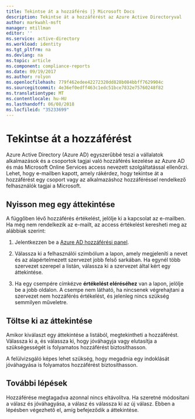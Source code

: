 ```yaml
---
title: Tekintse át a hozzáférés |} Microsoft Docs
description: Tekintse át a hozzáférést az Azure Active Directoryval
author: markwahl-msft
manager: mtillman
editor: ''
ms.service: active-directory
ms.workload: identity
ms.tgt_pltfrm: na
ms.devlang: na
ms.topic: article
ms.component: compliance-reports
ms.date: 09/19/2017
ms.author: rolyon
ms.openlocfilehash: 779f462edee42272320dd828b084bbff7629904c
ms.sourcegitcommit: 4e36ef0edff463c1edc51bce7832e75760248f82
ms.translationtype: MT
ms.contentlocale: hu-HU
ms.lasthandoff: 06/08/2018
ms.locfileid: "35233699"
---
```

# <a name="review-your-access"></a>Tekintse át a hozzáférést

Azure Active Directory (Azure AD) egyszerűbbé teszi a vállalatok alkalmazások és a csoportok tagjai való hozzáférés kezelése az Azure AD és más Microsoft Online Services access nevezett szolgáltatással ellenőrzi. Lehet, hogy e-mailben kapott, amely rákérdez, hogy tekintse át a hozzáférést egy csoport vagy az alkalmazáshoz hozzáféréssel rendelkező felhasználók tagjai a Microsoft. 

## <a name="open-an-access-review"></a>Nyisson meg egy áttekintése

A függőben lévő hozzáférés értékelést, jelölje ki a kapcsolat az e-mailben. Ha még nem rendelkezik az e-mailt, az access értékelést keresheti meg az alábbiak szerint:

1. Jelentkezzen be a [Azure AD hozzáférési panel](https://myapps.microsoft.com).

2. Válassza ki a felhasználói szimbólum a lapon, amely megjeleníti a nevet és az alapértelmezett szervezet jobb felső sarkában. Ha egynél több szervezet szerepel a listán, válassza ki a szervezet által kért egy áttekintése.

3. Ha egy csempére címkézve **értékelést eléréséhez** van a lapon, jelölje be a jobb oldalon. A csempe nem látható, ha nincsenek végrehajtani a szervezet nem hozzáférés értékelést, és jelenleg nincs szükség semmilyen műveletre.

## <a name="fill-out-an-access-review"></a>Töltse ki az áttekintése

Amikor kiválaszt egy áttekintése a listából, megtekintheti a hozzáférést. Válassza ki a, és válassza ki, hogy jóváhagyja vagy elutasítja a szükségességét is folyamatos hozzáférést biztosíthasson.

A felülvizsgáló képes lehet szükség, hogy megadnia egy indoklását jóváhagyása is folyamatos hozzáférést biztosíthasson.

## <a name="next-steps"></a>További lépések

Hozzáférése megtagadva azonnal nincs eltávolítva. Ha szeretné módosítani a válasz és jóváhagyása, a válasz és válassza ki az új válasz. Ebben a lépésben végezhető el, amíg befejeződik a áttekintése.






